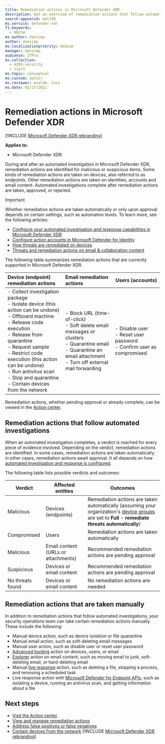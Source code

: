 ```yaml
---
title: Remediation actions in Microsoft Defender XDR
description: Get an overview of remediation actions that follow automated investigations in Microsoft Defender XDR
search.appverid: met150
ms.service: defender-xdr
f1.keywords: 
  - NOCSH
ms.author: dansimp
author: dansimp
ms.localizationpriority: medium
manager: dansimp
audience: ITPro
ms.collection: 
  - m365-security
  - tier3
ms.topic: conceptual
ms.custom: autoir
ms.reviewer: evaldm, isco
ms.date: 02/17/2021
---
```


# Remediation actions in Microsoft Defender XDR

[!INCLUDE [Microsoft Defender XDR rebranding](../includes/microsoft-defender.md)]

**Applies to:**

- Microsoft Defender XDR

During and after an automated investigation in Microsoft Defender XDR, remediation actions are identified for malicious or suspicious items. Some kinds of remediation actions are taken on devices, also referred to as endpoints. Other remediation actions are taken on identities, accounts and email content. Automated investigations complete after remediation actions are taken, approved, or rejected.

> [!IMPORTANT]
> Whether remediation actions are taken automatically or only upon approval depends on certain settings, such as automation levels. To learn more, see the following articles:
>
> - [Configure your automated investigation and response capabilities in Microsoft Defender XDR](m365d-configure-auto-investigation-response.md)
> - [Configure action accounts in Microsoft Defender for Identity](/defender-for-identity/manage-action-accounts)
> - [How threats are remediated on devices](/defender-endpoint/automated-investigations)
> - [Threats and remediation actions on email & collaboration content](../office-365-security/air-remediation-actions.md#threats-and-remediation-actions)

The following table summarizes remediation actions that are currently supported in Microsoft Defender XDR.

|Device (endpoint) remediation actions  |Email remediation actions  |Users (accounts)  |
|:---------|:---------|----------|
|- Collect investigation package <br/>- Isolate device (this action can be undone)<br/>- Offboard machine <br/>- Release code execution <br/>- Release from quarantine <br/>- Request sample <br/>- Restrict code execution (this action can be undone) <br/>- Run antivirus scan <br/>- Stop and quarantine <br/>- Contain devices from the network     |- Block URL (time-of-click)<br/>- Soft delete email messages or clusters<br/>- Quarantine email<br/>- Quarantine an email attachment<br/>- Turn off external mail forwarding          |- Disable user<br />- Reset user password<br />- Confirm user as compromised          |

Remediation actions, whether pending approval or already complete, can be viewed in the [Action center](m365d-action-center.md).

## Remediation actions that follow automated investigations

When an automated investigation completes, a verdict is reached for every piece of evidence involved. Depending on the verdict, remediation actions are identified. In some cases, remediation actions are taken automatically; in other cases, remediation actions await approval. It all depends on how [automated investigation and response is configured](m365d-configure-auto-investigation-response.md).

The following table lists possible verdicts and outcomes:

| Verdict    | Affected entities    | Outcomes|
|------|------|------|
| Malicious    | Devices (endpoints)    | Remediation actions are taken automatically (assuming your organization's [device groups](m365d-configure-auto-investigation-response.md#review-or-change-the-automation-level-for-device-groups) are set to **Full - remediate threats automatically**)|
| Compromised | Users | Remediation actions are taken automatically |
| Malicious    | Email content (URLs or attachments) | Recommended remediation actions are pending approval|
| Suspicious    | Devices or email content | Recommended remediation actions are pending approval|
| No threats found    | Devices or email content    | No remediation actions are needed|

## Remediation actions that are taken manually

In addition to remediation actions that follow automated investigations, your security operations team can take certain remediation actions manually. These include the following:

- Manual device action, such as device isolation or file quarantine
- Manual email action, such as soft-deleting email messages
- Manual user action, such as disable user or reset user password
- [Advanced hunting](/defender-endpoint/advanced-hunting-overview) action on devices, users, or email
- [Explorer](../office-365-security/threat-explorer-real-time-detections-about.md) action on email content, such as moving email to junk, soft-deleting email, or hard-deleting email
- Manual [live response](/windows/security/threat-protection/microsoft-defender-atp/live-response) action, such as deleting a file, stopping a process, and removing a scheduled task
- Live response action with [Microsoft Defender for Endpoint APIs](/defender-endpoint/management-apis#microsoft-defender-for-endpoint-apis), such as isolating a device, running an antivirus scan, and getting information about a file

## Next steps

- [Visit the Action center](m365d-action-center.md)
- [View and manage remediation actions](m365d-autoir-actions.md)
- [Address false positives or false negatives](m365d-autoir-report-false-positives-negatives.md)
- [Contain devices from the network](../defender-endpoint\respond-machine-alerts.md#contain-devices-from-the-network)
[!INCLUDE [Microsoft Defender XDR rebranding](../includes/defender-m3d-techcommunity.md)]
